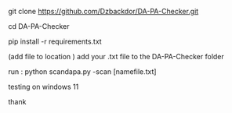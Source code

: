 git clone https://github.com/Dzbackdor/DA-PA-Checker.git

cd DA-PA-Checker

pip install -r requirements.txt

(add file to location )
add your .txt file to the DA-PA-Checker folder

run :
python scandapa.py -scan [namefile.txt]

testing on windows 11

thank

